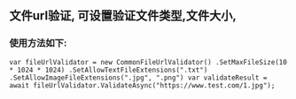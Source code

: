 ## 文件url验证, 可设置验证文件类型,文件大小,
### 使用方法如下:
`
var fileUrlValidator = new CommonFileUrlValidator()
	.SetMaxFileSize(10 * 1024 * 1024)
    .SetAllowTextFileExtensions(".txt")
    .SetAllowImageFileExtensions(".jpg", ".png")
var validateResult = await fileUrlValidator.ValidateAsync("https://www.test.com/1.jpg");
`
